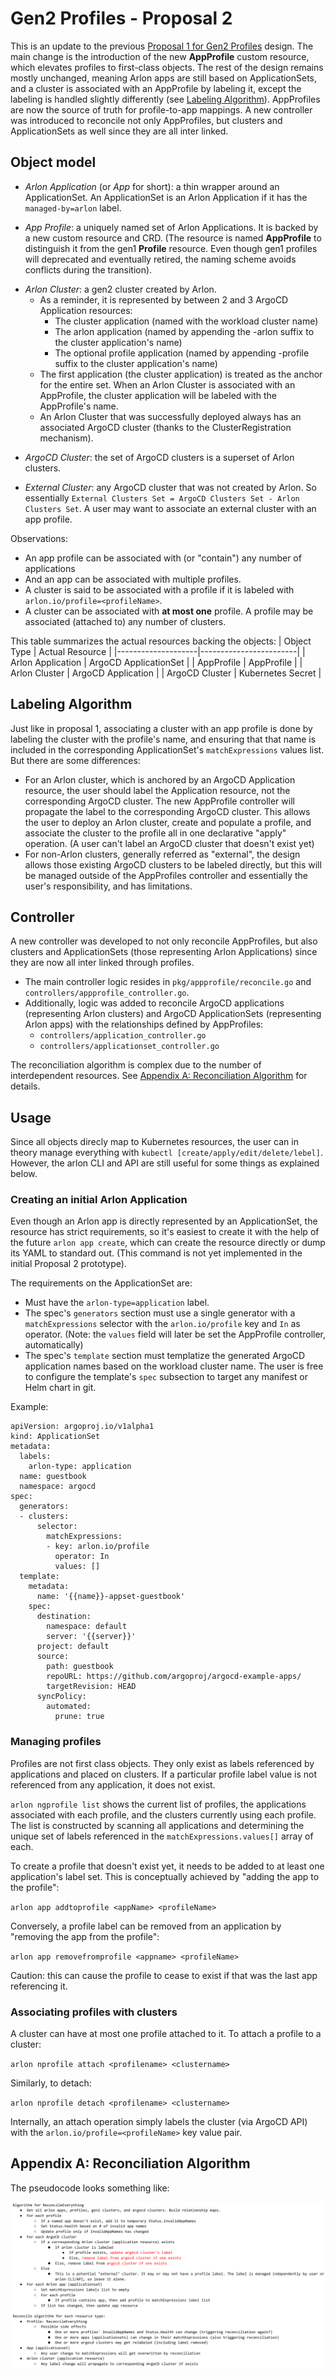 # Gen2 Profiles - Proposal 2

This is an update to the previous [Proposal 1 for Gen2 Profiles](gen2_profiles_proposal_1.md) design.
The main change is the introduction of the new **AppProfile** custom resource,
which elevates profiles to first-class objects. The rest of the design
remains mostly unchanged, meaning Arlon apps are still based on ApplicationSets,
and a cluster is associated with an AppProfile by labeling it, except the
labeling is handled slightly differently (see [Labeling Algorithm](#Labeling-Algorithm)).
AppProfiles are now the source of truth for profile-to-app mappings.
A new controller was introduced to reconcile not only AppProfiles,
but clusters and ApplicationSets as well since they are all inter linked.
  
## Object model

* *Arlon Application* (or *App* for short): a thin wrapper around an ApplicationSet.
  An ApplicationSet is an Arlon Application if it has the `managed-by=arlon` label.

* *App Profile*: a uniquely named set of Arlon Applications. It is backed by a new custom resource and CRD.
  (The resource is named **AppProfile** to distinguish it from the gen1 **Profile** resource. Even though
  gen1 profiles will deprecated and eventually retired, the naming scheme avoids conflicts during the transition).

- *Arlon Cluster*: a gen2 cluster created by Arlon.
  - As a reminder, it is represented by between 2 and 3 ArgoCD Application resources:
    - The cluster application (named with the workload cluster name)
    - The arlon application (named by appending the -arlon suffix to the cluster application's name)
    - The optional profile application (named by appending -profile suffix to the cluster application's name)
  - The first application (the cluster application) is treated as the anchor for the entire set. When an Arlon Cluster
    is associated with an AppProfile, the cluster application will be labeled with the AppProfile's name.
  - An Arlon Cluster that was successfully deployed always has an associated ArgoCD cluster (thanks to the ClusterRegistration mechanism).
 
* *ArgoCD Cluster*: the set of ArgoCD clusters is a superset of Arlon clusters.

* *External Cluster*: any ArgoCD cluster that was not created by Arlon.
  So essentially `External Clusters Set = ArgoCD Clusters Set - Arlon Clusters Set`.
  A user may want to associate an external cluster with an app profile.

Observations:
- An app profile can be associated with (or "contain") any number of applications
- And an app can be associated with multiple profiles.
- A cluster is said to be associated with a profile if it is labeled with `arlon.io/profile=<profileName>`.
- A cluster can be associated with **at most one** profile. A profile may be associated (attached to) any number of clusters.

This table summarizes the actual resources backing the objects:
| Object Type        | Actual Resource        |
|--------------------|------------------------|
| Arlon Application  | ArgoCD ApplicationSet  |
| AppProfile         | AppProfile             |
| Arlon Cluster      | ArgoCD Application     |
| ArgoCD Cluster     | Kubernetes Secret      |

## Labeling Algorithm

Just like in proposal 1, associating a cluster with an app profile is done by labeling the cluster
with the profile's name, and ensuring that that name is included in the corresponding ApplicationSet's
`matchExpressions` values list. But there are some differences:
- For an Arlon cluster, which is anchored by an ArgoCD Application resource,
  the user should label the Application resource, not the corresponding ArgoCD cluster.
  The new AppProfile controller will propagate the label to the corresponding ArgoCD cluster.
  This allows the user to deploy an Arlon cluster, create and populate a profile, and associate
  the cluster to the profile all in one declarative "apply" operation. (A user can't label
  an ArgoCD cluster that doesn't exist yet)
- For non-Arlon clusters, generally referred as "external", the design allows those existing
  ArgoCD clusters to be labeled directly, but this will be managed outside of the AppProfiles controller
  and essentially the user's responsibility, and has limitations.

## Controller

A new controller was developed to not only reconcile AppProfiles, but also clusters and ApplicationSets
(those representing Arlon Applications) since they are now all inter linked through profiles.
- The main controller logic resides in `pkg/appprofile/reconcile.go` and `controllers/appprofile_controller.go`.
- Additionally, logic was added to reconcile ArgoCD applications (representing Arlon clusters) and
  ArgoCD ApplicationSets (representing Arlon apps) with the relationships defined by AppProfiles:
  - `controllers/application_controller.go`
  - `controllers/applicationset_controller.go`

The reconciliation algorithm is complex due to the number of interdependent resources.
See [Appendix A: Reconciliation Algorithm](#Appendix-A-Reconciliation-Algorithm) for details.

## Usage

Since all objects direcly map to Kubernetes resources, the user can in theory manage everything
with `kubectl [create/apply/edit/delete/lebel]`. However, the arlon CLI and API are still useful
for some things as explained below.

### Creating an initial Arlon Application

Even though an Arlon app is directly represented by an ApplicationSet, the resource has strict
requirements, so it's easiest to create it with the help of the future `arlon app create`, which can
create the resource directly or dump its YAML to standard out. (This command is not yet implemented
in the initial Proposal 2 prototype).

The requirements on the ApplicationSet are:
- Must have the `arlon-type=application` label.
- The spec's `generators` section must use a single generator with a `matchExpressions` selector with
  the `arlon.io/profile` key and `In` as operator.  (Note: the `values` field will later be
  set the AppProfile controller, automatically)
- The spec's `template` section must templatize the generated ArgoCD application names
  based on the workload cluster name. The user is free to configure the template's
  `spec` subsection to target any manifest or Helm chart in git.

Example:
```
apiVersion: argoproj.io/v1alpha1
kind: ApplicationSet
metadata:
  labels:
    arlon-type: application
  name: guestbook
  namespace: argocd
spec:
  generators:
  - clusters:
      selector:
        matchExpressions:
        - key: arlon.io/profile
          operator: In
          values: []
  template:
    metadata:
      name: '{{name}}-appset-guestbook'
    spec:
      destination:
        namespace: default
        server: '{{server}}'
      project: default
      source:
        path: guestbook
        repoURL: https://github.com/argoproj/argocd-example-apps/
        targetRevision: HEAD
      syncPolicy:
        automated:
          prune: true
```
  
### Managing profiles

Profiles are not first class objects. They only exist as labels referenced
by applications and placed on clusters. If a particular profile label value is not referenced from
any application, it does not exist.

`arlon ngprofile list` shows the current list of profiles, the applications
associated with each profile, and the clusters currently using each profile.
The list is constructed
by scanning all applications and determining the unique set of labels
referenced in the `matchExpressions.values[]` array of each.

To create a profile that doesn't exist yet, it needs to be added to at least
one application's label set. This is conceptually achieved by "adding the app to the profile":

`arlon app addtoprofile <appName> <profileName>`

Conversely, a profile label can be removed from an application by
"removing the app from the profile":

`arlon app removefromprofile <appname> <profileName>`

Caution: this can cause the profile to cease to exist if that was the last app referencing it.

### Associating profiles with clusters

A cluster can have at most one profile attached to it.
To attach a profile to a cluster:

`arlon nprofile attach <profilename> <clustername>`

Similarly, to detach:

`arlon nprofile detach <profilename> <clustername>`

Internally, an attach operation simply labels the cluster (via ArgoCD API)
with the `arlon.io/profile=<profileName>` key value pair.

## Appendix A: Reconciliation Algorithm

The pseudocode looks something like:

![image](arlon-gen2-profiles-reconc-algo.png)

